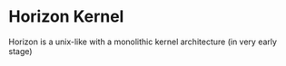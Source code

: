 # Horizon Kernel

Horizon is a unix-like with a monolithic kernel architecture (in very early stage)
